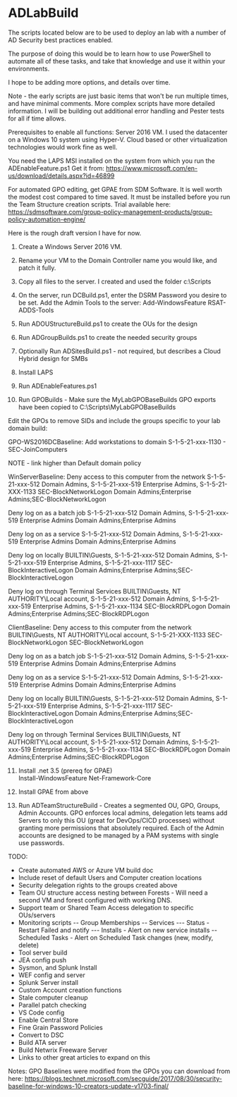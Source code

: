 # ADLabBuild

The scripts located below are to be used to deploy an lab with a number of AD Security best practices enabled. 

The purpose of doing this would be to learn how to use PowerShell to automate all of these tasks, and take that knowledge and use it within your environments.  


I hope to be adding more options, and details over time.  

Note - the early scripts are just basic items that won't be run multiple times, and have minimal comments.  More complex scripts have more detailed information.
I will be building out additional error handling and Pester tests for all if time allows.


Prerequisites to enable all functions:
Server 2016 VM.  I used the datacenter on a Windows 10 system using Hyper-V.  Cloud based or other virtualization technologies would work fine as well.

You need the LAPS MSI installed on the system from which you run the ADEnableFeature.ps1
Get it from: https://www.microsoft.com/en-us/download/details.aspx?id=46899

For automated GPO editing, get GPAE from SDM Software.  It is well worth the modest cost compared to time saved. 
It must be installed before you run the Team Structure creation scripts. 
Trial available here:  https://sdmsoftware.com/group-policy-management-products/group-policy-automation-engine/


Here is the rough draft version I have for now.  

1.  Create a Windows Server 2016 VM.  
2.  Rename your VM to the Domain Controller name you would like, and patch it fully.
3.  Copy all files to the server.  I created and used the folder c:\Scripts
4.  On the server, run DCBuild.ps1, enter the DSRM Password you desire to be set.
Add the Admin Tools to the server:  Add-WindowsFeature RSAT-ADDS-Tools

5.  Run ADOUStructureBuild.ps1 to create the OUs for the design
6.  Run ADGroupBuilds.ps1 to create the needed security groups
7.  Optionally Run ADSitesBuild.ps1 - not required, but describes a Cloud Hybrid design for SMBs
8.  Install LAPS
9.  Run ADEnableFeatures.ps1
10.  Run GPOBuilds - Make sure the MyLabGPOBaseBuilds GPO exports have been copied to C:\Scripts\MyLabGPOBaseBuilds

 Edit the GPOs to remove SIDs and include the groups specific to your lab domain build:

 GPO-WS2016DCBaseline:
 Add workstations to domain 
 S-1-5-21-xxx-1130 - SEC-JoinComputers

NOTE - link higher than Default domain policy

WinServerBaseline:
Deny access to this computer from the network 
S-1-5-21-xxx-512 Domain Admins, 
S-1-5-21-xxx-519 Enterprise Admins, 
S-1-5-21-XXX-1133 SEC-BlockNetworkLogon 
Domain Admins;Enterprise Admins;SEC-BlockNetworkLogon

Deny log on as a batch job 
S-1-5-21-xxx-512 Domain Admins, 
S-1-5-21-xxx-519 Enterprise Admins 
Domain Admins;Enterprise Admins

Deny log on as a service 
S-1-5-21-xxx-512 Domain Admins, 
S-1-5-21-xxx-519 Enterprise Admins 
Domain Admins;Enterprise Admins

Deny log on locally 
BUILTIN\Guests, 
S-1-5-21-xxx-512 Domain Admins, 
S-1-5-21-xxx-519 Enterprise Admins, 
S-1-5-21-xxx-1117 SEC-BlockInteractiveLogon
Domain Admins;Enterprise Admins;SEC-BlockInteractiveLogon

Deny log on through Terminal Services 
BUILTIN\Guests, 
NT AUTHORITY\Local account, 
S-1-5-21-xxx-512 Domain Admins, 
S-1-5-21-xxx-519 Enterprise Admins, 
S-1-5-21-xxx-1134 SEC-BlockRDPLogon
Domain Admins;Enterprise Admins;SEC-BlockRDPLogon


ClientBaseline:
Deny access to this computer from the network 
BUILTIN\Guests, 
NT AUTHORITY\Local account, 
S-1-5-21-XXX-1133 SEC-BlockNetworkLogon 
SEC-BlockNetworkLogon

Deny log on as a batch job 
S-1-5-21-xxx-512 Domain Admins, 
S-1-5-21-xxx-519 Enterprise Admins 
Domain Admins;Enterprise Admins

Deny log on as a service 
S-1-5-21-xxx-512 Domain Admins, 
S-1-5-21-xxx-519 Enterprise Admins 
Domain Admins;Enterprise Admins

Deny log on locally 
BUILTIN\Guests, 
S-1-5-21-xxx-512 Domain Admins, 
S-1-5-21-xxx-519 Enterprise Admins, 
S-1-5-21-xxx-1117 SEC-BlockInteractiveLogon
Domain Admins;Enterprise Admins;SEC-BlockInteractiveLogon

Deny log on through Terminal Services 
BUILTIN\Guests, 
NT AUTHORITY\Local account, 
S-1-5-21-xxx-512 Domain Admins, 
S-1-5-21-xxx-519 Enterprise Admins, 
S-1-5-21-xxx-1134 SEC-BlockRDPLogon
Domain Admins;Enterprise Admins;SEC-BlockRDPLogon


11.  Install .net 3.5 (prereq for GPAE)  
Install-WindowsFeature Net-Framework-Core

12.  Install GPAE from above
13.  Run ADTeamStructureBuild - Creates a segmented OU, GPO, Groups, Admin Accounts.  GPO enforces local admins, delegation lets teams add Servers to only this OU (great for DevOps/CICD processes) without granting more permissions that absolutely required.  Each of the Admin accounts are designed to be managed by a PAM systems with single use passwords.

TODO:
- Create automated AWS or Azure VM build doc
- Include reset of default Users and Computer creation locations
- Security delegation rights to the groups created above
- Team OU structure access nesting between Forests - Will need a second VM and forest configured with working DNS.
- Support team or Shared Team Access delegation to specific OUs/servers
- Monitoring scripts
-- Group Memberships
-- Services
--- Status - Restart Failed and notify
--- Installs - Alert on new service installs
--Scheduled Tasks - Alert on Scheduled Task changes (new, modify, delete)
- Tool server build
- JEA config push
- Sysmon, and Splunk Install
- WEF config and server
- Splunk Server install
- Custom Account creation functions
- Stale computer cleanup
- Parallel patch checking
- VS Code config
- Enable Central Store
- Fine Grain Password Policies
- Convert to DSC
- Build ATA server
- Build Netwrix Freeware Server
- Links to other great articles to expand on this


Notes:
GPO Baselines were modified from the GPOs you can download from here:
https://blogs.technet.microsoft.com/secguide/2017/08/30/security-baseline-for-windows-10-creators-update-v1703-final/

